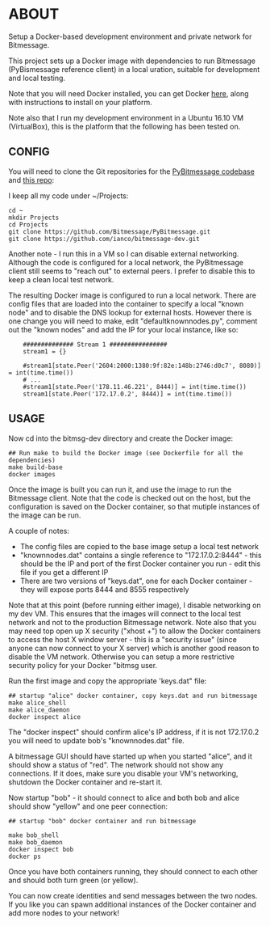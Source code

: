 # ABOUT

Setup a Docker-based development environment and private network for Bitmessage.

This project sets up a Docker image with dependencies to run Bitmessage (PyBismessage reference client) in a local 
uration, suitable for development and local testing.

Note that you will need Docker installed, you can get Docker [here](), along with instructions to install on your platform.

Note also that I run my development environment in a Ubuntu 16.10 VM (VirtualBox), this is the platform that the following has been tested on.

## CONFIG

You will need to clone the Git repositories for the [PyBitmessage codebase](https://github.com/Bitmessage/PyBitmessage) and [this repo](https://github.com/ianco/bitmessage-dev):

I keep all my code under ~/Projects:

```
cd ~
mkdir Projects
cd Projects
git clone https://github.com/Bitmessage/PyBitmessage.git
git clone https://github.com/ianco/bitmessage-dev.git
```

Another note - I run this in a VM so I can disable external networking.  Although the code is configured for a local network, the PyBitmessage client still seems to "reach out" to external peers.  I prefer to disable this to keep a clean local test network.

The resulting Docker image is configured to run a local network.  There are config files that are loaded into the container to specify a local "known node" and to disable the DNS lookup for external hosts.  However there is one change you will need to make, edit "defaultknownnodes.py", comment out the "known nodes" and add the IP for your local instance, like so:

```
    ############## Stream 1 ################
    stream1 = {}

    #stream1[state.Peer('2604:2000:1380:9f:82e:148b:2746:d0c7', 8080)] = int(time.time())
    # ...
    #stream1[state.Peer('178.11.46.221', 8444)] = int(time.time())
    stream1[state.Peer('172.17.0.2', 8444)] = int(time.time())
```

## USAGE

Now cd into the bitmsg-dev directory and create the Docker image:

```
## Run make to build the Docker image (see Dockerfile for all the dependencies)
make build-base
docker images
```
Once the image is built you can run it, and use the image to run the Bitmessage client.  Note that the code is checked out on the host, but the configuration is saved on the Docker container, so that mutiple instances of the image can be run.

A couple of notes:

- The config files are copied to the base image setup a local test network
- "knownnodes.dat" contains a single reference to "172.17.0.2:8444" - this should be the IP and port of the first Docker container you run - edit this file if you get a different IP
- There are two versions of "keys.dat", one for each Docker container - they will expose ports 8444 and 8555 respectively

Note that at this point (before running either image), I disable networking on my dev VM.  This ensures that the images will connect to the local test network and not to the production Bitmessage network.  Note also that you may need top open up X security ("xhost +") to allow the Docker containers to access the host X window server - this is a "security issue" (since anyone can now connect to your X server) which is another good reason to disable the VM network.  Otherwise you can setup a more restrictive security policy for your Docker "bitmsg user.

Run the first image and copy the appropriate 'keys.dat" file:

```
## startup "alice" docker container, copy keys.dat and run bitmessage
make alice_shell 
make alice_daemon
docker inspect alice
```

The "docker inspect" should confirm alice's IP address, if it is not 172.17.0.2 you will need to update bob's "knownnodes.dat" file.

A bitmessage GUI should have started up when you started "alice", and it should show a status of "red".  The network should not show any connections.  If it does, make sure you disable your VM's networking, shutdown the Docker container and re-start it.

Now startup "bob" - it should connect to alice and both bob and alice should show "yellow" and one peer connection:

```
## startup "bob" docker container and run bitmessage

make bob_shell 
make bob_daemon
docker inspect bob
docker ps
```

Once you have both containers running, they should connect to each other and should both turn green (or yellow).

You can now create identities and send messages between the two nodes.  If you like you can spawn additional instances of the Docker container and add more nodes to your network!



